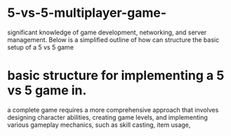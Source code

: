 # 5-vs-5-multiplayer-game-
significant knowledge of game development, networking, and server management. Below is a simplified outline of how can structure the basic setup of a 5 vs 5 game

# basic structure for implementing a 5 vs 5 game in. 
 a complete game requires a more comprehensive approach that involves designing character abilities, creating game levels, and implementing various gameplay mechanics, such as skill casting, item usage, 

